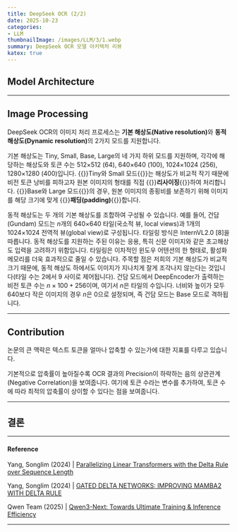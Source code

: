 ```yaml
---
title: DeepSeek OCR (2/2)
date: 2025-10-23
categories:
- LLM
thumbnailImage: /images/LLM/3/1.webp
summary: DeepSeek OCR 모델 아키텍처 리뷰
katex: true
---
```

## Model Architecture


---
## Image Processing

DeepSeek OCR의 이미지 처리 프로세스는 <strong>기본 해상도(Native resolution)</strong>와 <strong>동적 해상도(Dynamic resolution)</strong>의 2가지 모드를 지원합니다.

기본 해상도는 Tiny, Small, Base, Large의 네 가지 하위 모드를 지원하며, 각각에 해당하는 해상도와 토큰 수는 512×512 (64), 640×640 (100), 1024×1024 (256), 1280×1280 (400)입니다. {{<hl-text primary>}}Tiny와 Small 모드{{</hl-text>}}는 해상도가 비교적 작기 때문에 비전 토큰 낭비를 피하고자 원본 이미지의 형태를 직접 {{<hl-text primary>}}<strong>리사이징</strong>{{</hl-text>}}하여 처리합니다. {{<hl-text primary>}}Base와 Large 모드{{</hl-text>}}의 경우, 원본 이미지의 종횡비를 보존하기 위해 이미지를 해당 크기에 맞게 {{<hl-text primary>}}<strong>패딩(padding)</strong>{{</hl-text>}}합니다.

동적 해상도는 두 개의 기본 해상도를 조합하여 구성될 수 있습니다. 예를 들어, 건담(Gundam) 모드는 $n$개의 640×640 타일(국소적 뷰, local views)과 1개의 1024×1024 전역적 뷰(global view)로 구성됩니다. 타일링 방식은 InternVL2.0 [8]을 따릅니다. 동적 해상도를 지원하는 주된 이유는 응용, 특히 신문 이미지와 같은 초고해상도 입력을 고려하기 위함입니다. 타일링은 이차적인 윈도우 어텐션의 한 형태로, 활성화 메모리를 더욱 효과적으로 줄일 수 있습니다. 주목할 점은 저희의 기본 해상도가 비교적 크기 때문에, 동적 해상도 하에서도 이미지가 지나치게 잘게 조각나지 않는다는 것입니다(타일 수는 2에서 9 사이로 제어됩니다). 건담 모드에서 DeepEncoder가 출력하는 비전 토큰 수는 $n \times 100 + 256$이며, 여기서 $n$은 타일의 수입니다. 너비와 높이가 모두 640보다 작은 이미지의 경우 $n$은 0으로 설정되며, 즉 건담 모드는 Base 모드로 격하됩니다.

---
## Contribution

논문의 큰 맥락은 텍스트 토큰을 얼마나 압축할 수 있는가에 대한 지표를 다루고 있습니다.

기본적으로 압축률이 높아질수록 OCR 결과의 Precision이 하락하는 음의 상관관계(Negative Correlation)을 보여줍니다. 여기에 토큰 수라는 변수를 추가하여, 토큰 수에 따라 최적의 압축률이 상이할 수 있다는 점을 보여줍니다.



---
## 결론


---
#### Reference
Yang, Songlim (2024) | [Parallelizing Linear Transformers with the Delta Rule over Sequence Length](https://arxiv.org/pdf/2406.06484)

Yang, Songlim (2024) | [GATED DELTA NETWORKS: IMPROVING MAMBA2 WITH DELTA RULE](https://arxiv.org/abs/2412.06464)

Qwen Team (2025) | [Qwen3-Next: Towards Ultimate Training & Inference Efficiency](https://qwen.ai/blog?id=4074cca80393150c248e508aa62983f9cb7d27cd&from=research.latest-advancements-list)

---